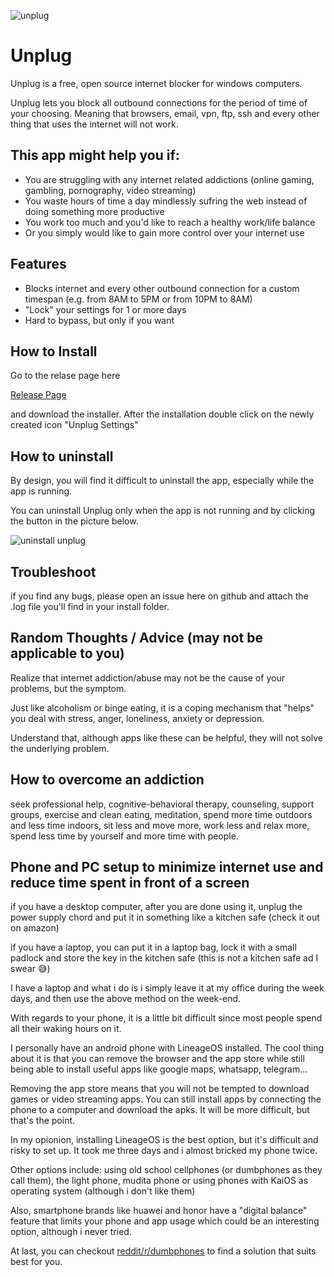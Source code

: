
![unplug](https://user-images.githubusercontent.com/20477808/112719151-a7e80880-8ef7-11eb-8f82-c6c1982e2d44.png)

# Unplug
Unplug is a free, open source internet blocker for windows computers.

Unplug lets you block all outbound connections for the period of time of your choosing. Meaning that browsers, email, vpn, ftp, ssh and every other thing that uses the internet will not work.

## This app might help you if:
- You are struggling with any internet related addictions (online gaming, gambling, pornography, video streaming)
- You waste hours of time a day mindlessly sufring the web instead of doing something more productive
- You work too much and you'd like to reach a healthy work/life balance
- Or you simply would like to gain more control over your internet use

## Features
- Blocks internet and every other outbound connection for a custom timespan (e.g. from 8AM to 5PM or from 10PM to 8AM)
- "Lock" your settings for 1 or more days
- Hard to bypass, but only if you want

## How to Install
Go to the relase page here 

[Release Page](https://github.com/gianlucacini/Unplug/releases)

and download the installer. After the installation double click on the newly created icon "Unplug Settings"

## How to uninstall

By design, you will find it difficult to uninstall the app, especially while the app is running.

You can uninstall Unplug only when the app is not running and by clicking the button in the picture below.

![uninstall unplug](https://user-images.githubusercontent.com/20477808/112719153-b0404380-8ef7-11eb-94b4-78defbc323ea.png)

## Troubleshoot 

if you find any bugs, please open an issue here on github and attach the .log file you'll find in your install folder.

## Random Thoughts / Advice (may not be applicable to you)

Realize that internet addiction/abuse may not be the cause of your problems, but the symptom.

Just like alcoholism or binge eating, it is a coping mechanism that "helps" you deal with stress, anger, loneliness, anxiety or depression.

Understand that, although apps like these can be helpful, they will not solve the underlying problem. 

## How to overcome an addiction

seek professional help, cognitive-behavioral therapy, counseling, support groups, exercise and clean eating, meditation, spend more time outdoors and less time indoors, sit less and move more, work less and relax more, spend less time by yourself and more time with people.  

## Phone and PC setup to minimize internet use and reduce time spent in front of a screen

if you have a desktop computer, after you are done using it, unplug the power supply chord and put it in something like a kitchen safe (check it out on amazon)

if you have a laptop, you can put it in a laptop bag, lock it with a small padlock and store the key in the kitchen safe (this is not a kitchen safe ad I swear 😅)

I have a laptop and what i do is i simply leave it at my office during the week days, and then use the above method on the week-end.

With regards to your phone, it is a little bit difficult since most people spend all their waking hours on it.

I personally have an android phone with LineageOS installed. The cool thing about it is that you can remove the browser and the app store while still being able to install useful apps like google maps, whatsapp, telegram... 

Removing the app store means that you will not be tempted to download games or video streaming apps. You can still install apps by connecting the phone to a computer and download the apks. It will be more difficult, but that's the point.

In my opionion, installing LineageOS is the best option, but it's difficult and risky to set up. It took me three days and i almost bricked my phone twice.

Other options include: using old school cellphones (or dumbphones as they call them), the light phone, mudita phone or using phones with KaiOS as operating system (although i don't like them)

Also, smartphone brands like huawei and honor have a "digital balance" feature that limits your phone and app usage which could be an interesting option, although i never tried.

At last, you can checkout [reddit/r/dumbphones](https://www.reddit.com/r/dumbphones/) to find a solution that suits best for you.
